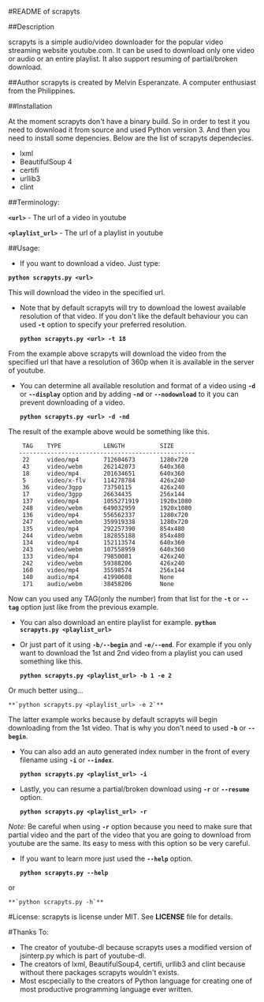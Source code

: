 #README of scrapyts

##Description

scrapyts is a simple audio/video downloader for the popular video streaming website youtube.com. It can be used to download only one video or audio or an entire playlist. It also support resuming of partial/broken download.

##Author
  scrapyts is created by Melvin Esperanzate. A computer enthusiast from the Philippines.

##Installation

  At the moment scrapyts don't have a binary build. So in order to test it you need to download it from source and used Python version 3. And then you need to install some depencies. Below are the list of scrapyts dependecies.

  * lxml
  * BeautifulSoup 4
  * certifi
  * urllib3
  * clint

##Terminology:

**`<url>`**          - The url of a video in youtube

**`<playlist_url>`** - The url of a playlist in youtube

##Usage:
  * If you want to download a video. Just type:

  **`python scrapyts.py <url>`**

  This will download the video in the specified url.

  * Note that by default scrapyts will try to download the lowest available resolution of that video. If you don't like the default behaviour you can used **`-t`** option to specify your preferred resolution.

    **`python scrapyts.py <url> -t 18`**

  From the example above scrapyts will download the video from the specified url that have a resolution of 360p when it is available in the server of youtube.
  
  * You can determine all available resolution and format of a video using **`-d`** or **`--display`** option and by adding **`-nd`** or **`--nodownload`** to it you can prevent downloading of a video.

    **`python scrapyts.py <url> -d -nd`**

  The result of the example above would be something like this.
 ```--------------------------------------------------
     TAG    TYPE            LENGTH          SIZE
    --------------------------------------------------
     22     video/mp4       712604673       1280x720
     43     video/webm      262142073       640x360
     18     video/mp4       201634651       640x360
     5      video/x-flv     114278784       426x240
     36     video/3gpp      73750115        426x240
     17     video/3gpp      26634435        256x144
     137    video/mp4       1055271919      1920x1080
     248    video/webm      649032959       1920x1080
     136    video/mp4       556562337       1280x720
     247    video/webm      359919338       1280x720
     135    video/mp4       292257390       854x480
     244    video/webm      182855188       854x480
     134    video/mp4       152113574       640x360
     243    video/webm      107558959       640x360
     133    video/mp4       79850081        426x240
     242    video/webm      59388206        426x240
     160    video/mp4       35598574        256x144
     140    audio/mp4       41990608        None
     171    audio/webm      38458206        None
  ```

  Now can you used any TAG(only the number) from that list for the **`-t`** or **`--tag`** option just like from the previous example.
  
  * You can also download an entire playlist for example.
    **`python scrapyts.py <playlist_url>`**

  * Or just part of it using **`-b/--begin`** and **`-e/--end`**. For example if you only want to download the 1st and 2nd video from a playlist you can used something like this.

    **`python scrapyts.py <playlist_url> -b 1 -e 2`**
    
  Or much better using...

    **`python scrapyts.py <playlist_url> -e 2`**
    
  The latter example works because by default scrapyts will begin downloading from the 1st video. That is why you don't need to used **`-b`** or **`--begin`**.
  
  * You can also add an auto generated index number in the front of every filename using **`-i`** or **`--index`**.

    **`python scrapyts.py <playlist_url> -i`**
    
  * Lastly, you can resume a partial/broken download using **`-r`** or **`--resume`** option.
    
    **`python scrapyts.py <playlist_url> -r`**
    
  *Note:* Be careful when using **`-r`** option because you need to make sure that partial video and the part of the video that you are going to download from youtube are the same. Its easy to mess with this option so be very careful.
  
  * If you want to learn more just used the **`--help`** option.
    
    **`python scrapyts.py --help`**

  or

    **`python scrapyts.py -h`**

#License:
  scrapyts is license under MIT. See **LICENSE** file for details.

#Thanks To:
  * The creator of youtube-dl because scrapyts uses a modified version of jsinterp.py which is part of youtube-dl.
  * The creators of lxml, BeautifulSoup4, certifi, urllib3 and clint because without there packages scrapyts wouldn't exists.
  * Most escpecially to the creators of Python language for creating one of most productive programming language ever written.